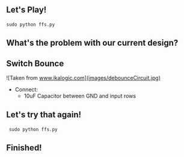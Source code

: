 ## Let's Play!
    sudo python ffs.py



## What's the problem with our current design?



## Switch Bounce
![Taken from www.ikalogic.com](images/debounceCircuit.jpg)

* Connect:
  * 10uF Capacitor between GND and input rows



 ## Let's try that again!
     sudo python ffs.py


     
 ## Finished!
